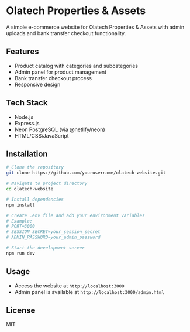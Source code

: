 # Olatech Properties & Assets

A simple e-commerce website for Olatech Properties & Assets with admin uploads and bank transfer checkout functionality.

## Features

- Product catalog with categories and subcategories
- Admin panel for product management
- Bank transfer checkout process
- Responsive design

## Tech Stack

- Node.js
- Express.js
- Neon PostgreSQL (via @netlify/neon)
- HTML/CSS/JavaScript

## Installation

```bash
# Clone the repository
git clone https://github.com/yourusername/olatech-website.git

# Navigate to project directory
cd olatech-website

# Install dependencies
npm install

# Create .env file and add your environment variables
# Example:
# PORT=3000
# SESSION_SECRET=your_session_secret
# ADMIN_PASSWORD=your_admin_password

# Start the development server
npm run dev
```

## Usage

- Access the website at `http://localhost:3000`
- Admin panel is available at `http://localhost:3000/admin.html`

## License

MIT
